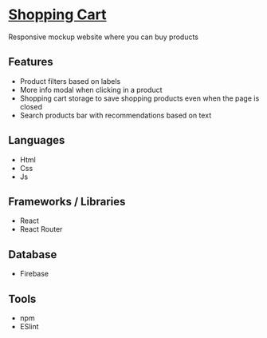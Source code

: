 # [Shopping Cart](https://shopping-cart-22i.pages.dev/)
Responsive mockup website where you can buy products 

## Features
- Product filters based on labels
- More info modal when clicking in a product
- Shopping cart storage to save shopping products even when the page is closed
- Search products bar with recommendations based on text

## Languages
- Html
- Css
- Js

## Frameworks / Libraries
- React
- React Router

## Database
- Firebase

## Tools
- npm
- ESlint
